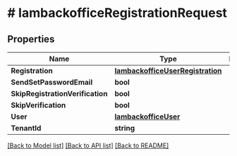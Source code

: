 # # IambackofficeRegistrationRequest


## Properties 


Name | Type | Description | Notes
------------ | ------------- | ------------- | -------------
**Registration**| [**IambackofficeUserRegistration**](IambackofficeUserRegistration.md) |   | [optional]
**SendSetPasswordEmail**| **bool** |   | [optional]
**SkipRegistrationVerification**| **bool** |   | [optional]
**SkipVerification**| **bool** |   | [optional]
**User**| [**IambackofficeUser**](IambackofficeUser.md) |   | [optional]
**TenantId**| **string** |   | [optional]


[[Back to Model list]](../../README.md#models) [[Back to API list]](../../README.md#endpoints) [[Back to README]](../../README.md)

